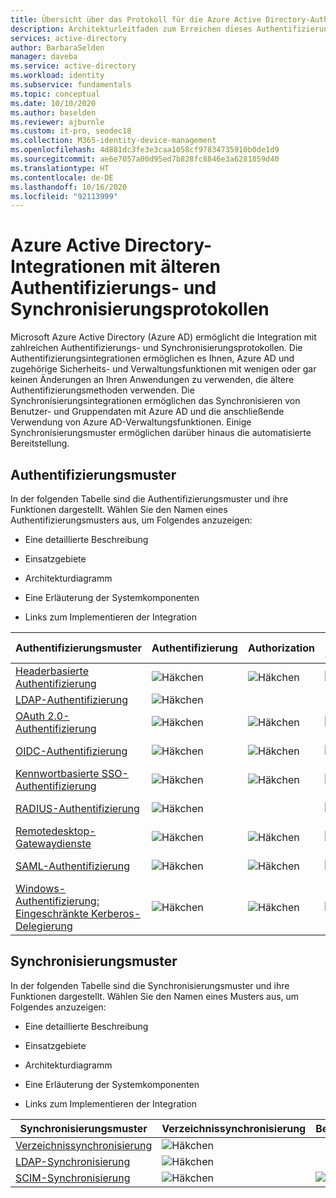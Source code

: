```yaml
---
title: Übersicht über das Protokoll für die Azure Active Directory-Authentifizierung und -Synchronisierung
description: Architekturleitfaden zum Erreichen dieses Authentifizierungsmusters
services: active-directory
author: BarbaraSelden
manager: daveba
ms.service: active-directory
ms.workload: identity
ms.subservice: fundamentals
ms.topic: conceptual
ms.date: 10/10/2020
ms.author: baselden
ms.reviewer: ajburnle
ms.custom: it-pro, seodec18
ms.collection: M365-identity-device-management
ms.openlocfilehash: 4d881dc3fe3e3caa1058cf97834735910b0de1d9
ms.sourcegitcommit: ae6e7057a00d95ed7b828fc8846e3a6281859d40
ms.translationtype: HT
ms.contentlocale: de-DE
ms.lasthandoff: 10/16/2020
ms.locfileid: "92113999"
---
```

# <a name="azure-active-directory-integrations-with-legacy-authentication-and-synchronization-protocols"></a>Azure Active Directory-Integrationen mit älteren Authentifizierungs- und Synchronisierungsprotokollen

Microsoft Azure Active Directory (Azure AD) ermöglicht die Integration mit zahlreichen Authentifizierungs- und Synchronisierungsprotokollen. Die Authentifizierungsintegrationen ermöglichen es Ihnen, Azure AD und zugehörige Sicherheits- und Verwaltungsfunktionen mit wenigen oder gar keinen Änderungen an Ihren Anwendungen zu verwenden, die ältere Authentifizierungsmethoden verwenden. Die Synchronisierungsintegrationen ermöglichen das Synchronisieren von Benutzer- und Gruppendaten mit Azure AD und die anschließende Verwendung von Azure AD-Verwaltungsfunktionen. Einige Synchronisierungsmuster ermöglichen darüber hinaus die automatisierte Bereitstellung.

## <a name="authentication-patterns"></a>Authentifizierungsmuster

In der folgenden Tabelle sind die Authentifizierungsmuster und ihre Funktionen dargestellt. Wählen Sie den Namen eines Authentifizierungsmusters aus, um Folgendes anzuzeigen:

* Eine detaillierte Beschreibung

* Einsatzgebiete

* Architekturdiagramm

* Eine Erläuterung der Systemkomponenten

* Links zum Implementieren der Integration

 

| Authentifizierungsmuster| Authentifizierung| Authorization| Multi-Factor Authentication| Bedingter Zugriff |
| - |- | - | - | - |
| [Headerbasierte Authentifizierung](auth-header-based.md)|![Häkchen](./media/authentication-patterns/check.png)| ![Häkchen](./media/authentication-patterns/check.png)| ![Häkchen](./media/authentication-patterns/check.png)| ![Häkchen](./media/authentication-patterns/check.png) |
| [LDAP-Authentifizierung](auth-ldap.md)| ![Häkchen](./media/authentication-patterns/check.png)| | |  |
| [OAuth 2.0-Authentifizierung](auth-oauth2.md)| ![Häkchen](./media/authentication-patterns/check.png)| ![Häkchen](./media/authentication-patterns/check.png)| ![Häkchen](./media/authentication-patterns/check.png)| ![Häkchen](./media/authentication-patterns/check.png) |
| [OIDC-Authentifizierung](auth-oidc.md)| ![Häkchen](./media/authentication-patterns/check.png)| ![Häkchen](./media/authentication-patterns/check.png)| ![Häkchen](./media/authentication-patterns/check.png)| ![Häkchen](./media/authentication-patterns/check.png) |
| [Kennwortbasierte SSO-Authentifizierung](auth-password-based-sso.md )| ![Häkchen](./media/authentication-patterns/check.png)| ![Häkchen](./media/authentication-patterns/check.png)| ![Häkchen](./media/authentication-patterns/check.png)| ![Häkchen](./media/authentication-patterns/check.png) |
| [RADIUS-Authentifizierung]( auth-radius.md)| ![Häkchen](./media/authentication-patterns/check.png)| | ![Häkchen](./media/authentication-patterns/check.png)| ![Häkchen](./media/authentication-patterns/check.png) |
| [Remotedesktop-Gatewaydienste](auth-remote-desktop-gateway.md)| ![Häkchen](./media/authentication-patterns/check.png)| ![Häkchen](./media/authentication-patterns/check.png)| ![Häkchen](./media/authentication-patterns/check.png)| ![Häkchen](./media/authentication-patterns/check.png) |
| [SAML-Authentifizierung](auth-saml.md)| ![Häkchen](./media/authentication-patterns/check.png)| ![Häkchen](./media/authentication-patterns/check.png)| ![Häkchen](./media/authentication-patterns/check.png)| ![Häkchen](./media/authentication-patterns/check.png) |
| [Windows-Authentifizierung: Eingeschränkte Kerberos-Delegierung](auth-kcd.md)| ![Häkchen](./media/authentication-patterns/check.png)| ![Häkchen](./media/authentication-patterns/check.png)| ![Häkchen](./media/authentication-patterns/check.png)| ![Häkchen](./media/authentication-patterns/check.png) |


 
## <a name="synchronization-patterns"></a>Synchronisierungsmuster

In der folgenden Tabelle sind die Synchronisierungsmuster und ihre Funktionen dargestellt. Wählen Sie den Namen eines Musters aus, um Folgendes anzuzeigen:

* Eine detaillierte Beschreibung

* Einsatzgebiete

* Architekturdiagramm

* Eine Erläuterung der Systemkomponenten

* Links zum Implementieren der Integration



| Synchronisierungsmuster| Verzeichnissynchronisierung| Benutzerbereitstellung |
| - | - | - |
| [Verzeichnissynchronisierung](sync-directory.md)| ![Häkchen](./media/authentication-patterns/check.png)|  |
| [LDAP-Synchronisierung](sync-ldap.md)| ![Häkchen](./media/authentication-patterns/check.png)|  |
| [SCIM-Synchronisierung](sync-scim.md)| ![Häkchen](./media/authentication-patterns/check.png)| ![Häkchen](./media/authentication-patterns/check.png) |

